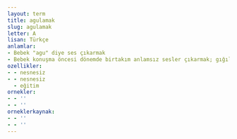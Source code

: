 ```yaml
---
layout: term
title: agulamak
slug: agulamak
letter: A
lisan: Türkçe
anlamlar:
- Bebek "agu" diye ses çıkarmak
- Bebek konuşma öncesi dönemde birtakım anlamsız sesler çıkarmak; gığıldamak
ozellikler:
- - nesnesiz
- - nesnesiz
  - eğitim
ornekler:
- - ''
- - ''
orneklerkaynak:
- - ''
- - ''
---
```

